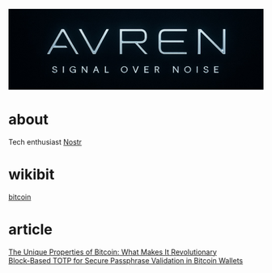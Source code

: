 <img src="picture/3C0A1925-4F9D-491D-9FE5-9D0F339DE942.jpeg" /> <br />
# about
Tech enthusiast
[Nostr](https://primal.net/p/npub1jp3776ujdul56rfkkrv8rxxgrslqr07rz83xpmz3ndl74lg7ngys320eg2) <br >

# wikibit
[bitcoin](https://github.com/romangn8/bitcoin-content/wiki/) <br >

# article
[The Unique Properties of Bitcoin: What Makes It Revolutionary](https://yakihonne.com/naddr1qvzqqqr4gupzpyrraa4eymelf5xndvxcwxvvs8p7qxluxy0zvrk9rxmlat73axsfqq25j6mvx3u4qaztdfa9w6zjderxxtte2d8y7a9a8qn) <br >
[Block-Based TOTP for Secure Passphrase Validation in Bitcoin Wallets](https://yakihonne.com/naddr1qvzqqqr4gupzpyrraa4eymelf5xndvxcwxvvs8p7qxluxy0zvrk9rxmlat73axsfqq24xstr95kj6aj8x4yrzujnfg6xzm6cvan569kuhxk) <br >

